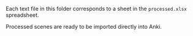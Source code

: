 Each text file in this folder corresponds to a sheet in the `processed.xlsx` spreadsheet.

Processed scenes are ready to be imported directly into Anki.
